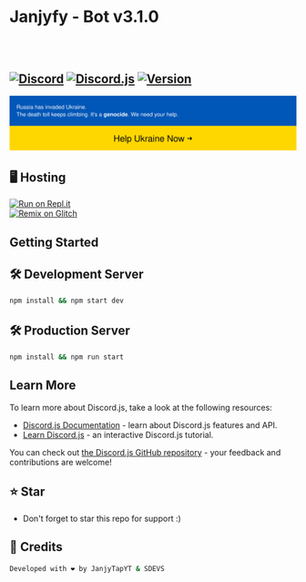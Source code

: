 # Janjyfy - Bot v3.1.0<br/>

<br><br>
[![Discord](https://img.shields.io/discord/849220946484789278?color=%2334D058&logo=discord&label=Discord&style=flat-square&logoColor=fff)](https://discord.gg/M7kaJDZtyY)
[![Discord.js](https://img.shields.io/badge/Discord.js-v13-%2334d058?style=flat-square&logo=npm&logoColor=fff)](https://www.npmjs.com/package/discord.js)
[![Version](https://img.shields.io/github/package-json/v/Stoneclane-Development/Janjyfy-Bot?style=flat-square&logo=github&label=Version&color=%2334D058)](https://discord.gg/M7kaJDZtyY)
---

[![Stand With Ukraine](https://raw.githubusercontent.com/vshymanskyy/StandWithUkraine/main/banner2-direct.svg)](https://stand-with-ukraine.pp.ua)

## 🖥️ Hosting
[![Run on Repl.it](https://repl.it/badge/github/Stoneclane-Development/Janjyfy-Bot)](https://repl.it/github/Stoneclane-Development/Janjyfy-Bot)<br>
[![Remix on Glitch](https://cdn.glitch.com/2703baf2-b643-4da7-ab91-7ee2a2d00b5b%2Fremix-button.svg)](https://glitch.com/edit/#!/import/github/Stoneclane-Development/Janjyfy-Bot)

## Getting Started

## 🛠 Development Server

```bash
npm install && npm start dev
```
## 🛠 Production Server
```bash
npm install && npm run start
```

## Learn More

To learn more about Discord.js, take a look at the following resources:

- [Discord.js Documentation](https://discord.js.org/#/) - learn about Discord.js features and API.
- [Learn Discord.js](https://discordjs.guide/#before-you-begin) - an interactive Discord.js tutorial.

You can check out [the Discord.js GitHub repository](https://github.com/discordjs/discord.js/) - your feedback and contributions are welcome!


## ⭐ Star
 - Don't forget to star this repo for support :)


## 💫 Credits

```bash
Developed with ❤️ by JanjyTapYT & SDEVS
```
